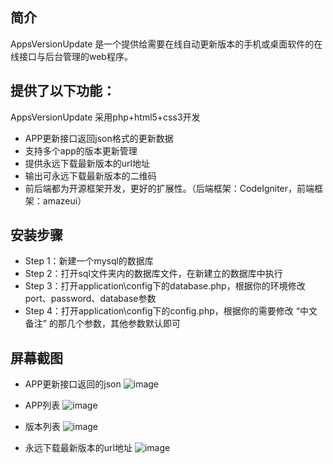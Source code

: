 ﻿## 简介

AppsVersionUpdate 是一个提供给需要在线自动更新版本的手机或桌面软件的在线接口与后台管理的web程序。

## 提供了以下功能：

AppsVersionUpdate 采用php+html5+css3开发

*  APP更新接口返回json格式的更新数据
*  支持多个app的版本更新管理
*  提供永远下载最新版本的url地址
*  输出可永远下载最新版本的二维码
*  前后端都为开源框架开发，更好的扩展性。（后端框架：CodeIgniter，前端框架：amazeui）

## 安装步骤

*  Step 1：新建一个mysql的数据库
*  Step 2：打开sql文件夹内的数据库文件，在新建立的数据库中执行
*  Step 3：打开application\config下的database.php，根据你的环境修改port、password、database参数
*  Step 4：打开application\config下的config.php，根据你的需要修改 “中文备注” 的那几个参数，其他参数默认即可

## 屏幕截图

*  APP更新接口返回的json
![image](https://github.com/onanying/AppsVersionUpdate/blob/master/screenshot/json.png?raw=true)

*  APP列表
![image](https://github.com/onanying/AppsVersionUpdate/blob/master/screenshot/app_list.png?raw=true)

*  版本列表
![image](https://github.com/onanying/AppsVersionUpdate/blob/master/screenshot/version_list.png?raw=true)

*  永远下载最新版本的url地址
![image](https://github.com/onanying/AppsVersionUpdate/blob/master/screenshot/down_app_url.jpg?raw=true)
